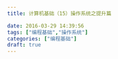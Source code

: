 ```yaml
---
title: 计算机基础（15）操作系统之提升篇

date: 2016-03-29 14:39:56
tags: ["编程基础","操作系统"]
categories: ["编程基础"]
draft: true
---
```

